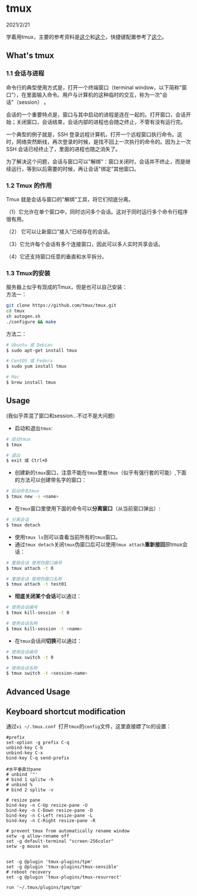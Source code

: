 # tmux  

2021/2/21  

学着用tmux，主要的参考资料是[这个](http://www.ruanyifeng.com/blog/2019/10/tmux.html)和[这个](https://zhuanlan.zhihu.com/p/98384704)，快捷键配置参考了[这个](https://www.cnblogs.com/3wtoucan/p/tmux-usage.html)。  

## What's tmux  
### 1.1 会话与进程  
命令行的典型使用方式是，打开一个终端窗口（terminal window，以下简称"窗口"），在里面输入命令。用户与计算机的这种临时的交互，称为一次"会话"（session） 。  

会话的一个重要特点是，窗口与其中启动的进程是连在一起的。打开窗口，会话开始；关闭窗口，会话结束，会话内部的进程也会随之终止，不管有没有运行完。  

一个典型的例子就是，SSH 登录远程计算机，打开一个远程窗口执行命令。这时，网络突然断线，再次登录的时候，是找不回上一次执行的命令的。因为上一次 SSH 会话已经终止了，里面的进程也随之消失了。  

为了解决这个问题，会话与窗口可以"解绑"：窗口关闭时，会话并不终止，而是继续运行，等到以后需要的时候，再让会话"绑定"其他窗口。  

### 1.2 Tmux 的作用  
Tmux 就是会话与窗口的"解绑"工具，将它们彻底分离。

（1）它允许在单个窗口中，同时访问多个会话。这对于同时运行多个命令行程序很有用。

（2） 它可以让新窗口"接入"已经存在的会话。

（3）它允许每个会话有多个连接窗口，因此可以多人实时共享会话。

（4）它还支持窗口任意的垂直和水平拆分。

### 1.3 Tmux的安装  
服务器上似乎有现成的Tmux，但是也可以自己安装：  
方法一：  
```bash  
git clone https://github.com/tmux/tmux.git
cd tmux
sh autogen.sh
./configure && make
```  
方法二：  
```bash  
# Ubuntu 或 Debian
$ sudo apt-get install tmux

# CentOS 或 Fedora
$ sudo yum install tmux

# Mac
$ brew install tmux
```  

## Usage  
(我似乎弄混了窗口和session...不过不是大问题)  
* 启动和退出`tmux`:  
```bash  
# 启动tmux
$ tmux

# 退出
$ exit 或 Ctrl+D
```  

* 创建新的`tmux`窗口，注意不能在`tmux`里套`tmux`（似乎有强行套的可能）,下面的方法可以创建带名字的窗口：  
```bash  
# 启动命名tmux
$ tmux new -s <name>
```  

* 在`tmux`窗口里使用下面的命令可以**分离窗口**（从当前窗口弹出）:  
```bash  
# 分离会话
$ tmux detach
```  

* 使用`tmux ls`则可以查看当前所有的`tmux`窗口。  
* 通过`tmux detach`关闭`tmux`伪窗口后可以使用`tmux attach`**重新接回**原tmux会话：  
```bash  
# 重接会话 使用伪窗口编号
$ tmux attach -t 0

# 重接会话 使用伪窗口名称
$ tmux attach -t test01
```  

* **彻底关闭某个会话**可以通过：  
```bash  
# 使用会话编号
$ tmux kill-session -t 0

# 使用会话名称
$ tmux kill-session -t <name>
```  

* 在`tmux`会话间**切换**可以通过：  
```bash  
# 使用会话编号
$ tmux switch -t 0

# 使用会话名称
$ tmux switch -t <session-name>
```  





## Advanced Usage  

## Keyboard shortcut modification  
通过`vi ~/.tmux.conf `打开`tmux`的`config`文件，这里直接嫖了tc的设置：  

```  
#prefix
set-option -g prefix C-q
unbind-key C-b
unbind-key C-x
bind-key C-q send-prefix

#水平垂直分pane
# unbind '"'
# bind 1 splitw -h
# unbind %
# bind 2 splitw -v

# resize pane
bind-key -n C-Up resize-pane -U
bind-key -n C-Down resize-pane -D
bind-key -n C-Left resize-pane -L
bind-key -n C-Right resize-pane -R

# prevent tmux from automatically rename window
setw -g allow-rename off
set -g default-terminal "screen-256color"
setw -g mouse on


set -g @plugin 'tmux-plugins/tpm'
set -g @plugin 'tmux-plugins/tmux-sensible'
# reboot recovery
set -g @plugin 'tmux-plugins/tmux-resurrect'

run '~/.tmux/plugins/tpm/tpm'
```  

